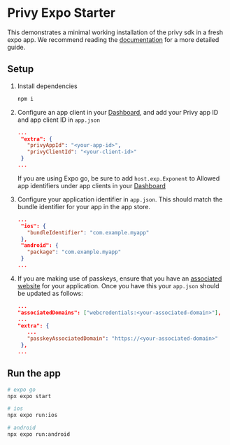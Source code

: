 # Privy Expo Starter

This demonstrates a minimal working installation of the privy sdk in a fresh expo app. We recommend reading the [documentation](https://docs.privy.io/guide/expo/dashboard) for a more detailed guide.

## Setup

1. Install dependencies

   ```sh
   npm i
   ```

2. Configure an app client in your [Dashboard](https://dashboard.privy.io/apps?page=settings&setting=clients), and add your Privy app ID and app client ID in `app.json`

   ```json
   ...
    "extra": {
      "privyAppId": "<your-app-id>",
      "privyClientId": "<your-client-id>"
    }
   ...
   ```

   If you are using Expo go, be sure to add `host.exp.Exponent` to Allowed app identifiers under app clients in your [Dashboard]('https://dashboard.privy.io/apps?page=settings&setting=clients')

3. Configure your application identifier in `app.json`. This should match the bundle identifier for your app in the app store.

   ```json
   ...
    "ios": {
      "bundleIdentifier": "com.example.myapp"
    },
    "android": {
      "package": "com.example.myapp"
    }
   ...
   ```

4. If you are making use of passkeys, ensure that you have an [associated website](https://docs.privy.io/guide/expo/setup/passkey#_3-update-native-app-settings) for your application. Once you have this your `app.json` should be updated as follows:

   ```json
   ...
   "associatedDomains": ["webcredentials:<your-associated-domain>"],
   ...
   "extra": {
      ...
      "passkeyAssociatedDomain": "https://<your-associated-domain>"
    },
   ...
   ```

## Run the app

```sh
# expo go
npx expo start

# ios
npx expo run:ios

# android
npx expo run:android
```
